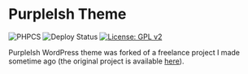 # PurpleIsh Theme

![PHPCS](https://github.com/sarahcssiqueira/purpleish-theme/actions/workflows/phpcs.yml/badge.svg)
![Deploy Status](https://github.com/sarahcssiqueira/purpleish-theme/actions/workflows/deployment.yml/badge.svg)
[![License: GPL v2](https://img.shields.io/badge/License-GPL_v2-blue.svg)](https://www.gnu.org/licenses/old-licenses/gpl-2.0.en.html)

PurpleIsh WordPress theme was forked of a freelance project I made sometime ago (the original project is available [here](https://dentist-theme.sarahjobs.com/)).
